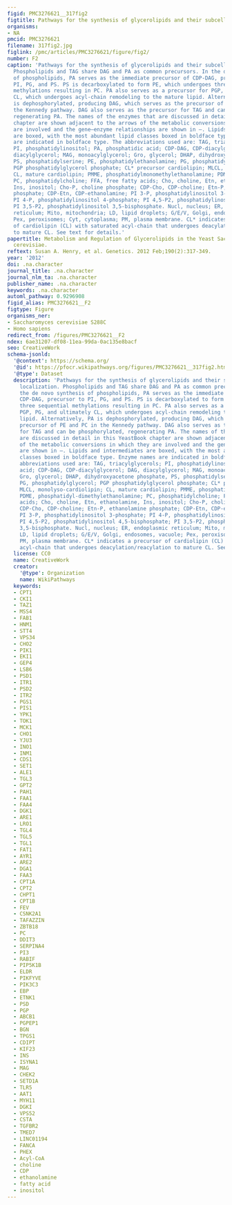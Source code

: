 ```yaml
---
figid: PMC3276621__317fig2
figtitle: Pathways for the synthesis of glycerolipids and their subcellular localization
organisms:
- NA
pmcid: PMC3276621
filename: 317fig2.jpg
figlink: /pmc/articles/PMC3276621/figure/fig2/
number: F2
caption: 'Pathways for the synthesis of glycerolipids and their subcellular localization.
  Phospholipids and TAG share DAG and PA as common precursors. In the de novo synthesis
  of phospholipids, PA serves as the immediate precursor of CDP-DAG, precursor to
  PI, PG, and PS. PS is decarboxylated to form PE, which undergoes three sequential
  methylations resulting in PC. PA also serves as a precursor for PGP, PG, and ultimately
  CL, which undergoes acyl-chain remodeling to the mature lipid. Alternatively, PA
  is dephosphorylated, producing DAG, which serves as the precursor of PE and PC in
  the Kennedy pathway. DAG also serves as the precursor for TAG and can be phosphorylated,
  regenerating PA. The names of the enzymes that are discussed in detail in this YeastBook
  chapter are shown adjacent to the arrows of the metabolic conversions in which they
  are involved and the gene–enzyme relationships are shown in –. Lipids and intermediates
  are boxed, with the most abundant lipid classes boxed in boldface type. Enzyme names
  are indicated in boldface type. The abbreviations used are: TAG, triacylglycerols;
  PI, phosphatidylinositol; PA, phosphatidic acid; CDP-DAG, CDP-diacylglycerol; DAG,
  diacylglycerol; MAG, monoacylglycerol; Gro, glycerol; DHAP, dihydroxyacetone phosphate,
  PS, phosphatidylserine; PE, phosphatidylethanolamine; PG, phosphatidylglycerol;
  PGP phosphatidylglycerol phosphate; CL* precursor cardiolipin; MLCL, monolyso-cardiolipin;
  CL, mature cardiolipin; PMME, phosphatidylmonomethylethanolamine; PDME, phosphatidyl-dimethylethanolamine;
  PC, phosphatidylcholine; FFA, free fatty acids; Cho, choline, Etn, ethanolamine,
  Ins, inositol; Cho-P, choline phosphate; CDP-Cho, CDP-choline; Etn-P, ethanolamine
  phosphate; CDP-Etn, CDP-ethanolamine; PI 3-P, phosphatidylinositol 3-phosphate;
  PI 4-P, phosphatidylinositol 4-phosphate; PI 4,5-P2, phosphatidylinositol 4,5-bisphosphate;
  PI 3,5-P2, phosphatidylinositol 3,5-bisphosphate. Nucl, nucleus; ER, endoplasmic
  reticulum; Mito, mitochondria; LD, lipid droplets; G/E/V, Golgi, endosomes, vacuole;
  Pex, peroxisomes; Cyt, cytoplasma; PM, plasma membrane. CL* indicates a precursor
  of cardiolipin (CL) with saturated acyl-chain that undergoes deacylation/reacylation
  to mature CL. See text for details.'
papertitle: Metabolism and Regulation of Glycerolipids in the Yeast Saccharomyces
  cerevisiae.
reftext: Susan A. Henry, et al. Genetics. 2012 Feb;190(2):317-349.
year: '2012'
doi: .na.character
journal_title: .na.character
journal_nlm_ta: .na.character
publisher_name: .na.character
keywords: .na.character
automl_pathway: 0.9296908
figid_alias: PMC3276621__F2
figtype: Figure
organisms_ner:
- Saccharomyces cerevisiae S288C
- Homo sapiens
redirect_from: /figures/PMC3276621__F2
ndex: 6ae31207-df08-11ea-99da-0ac135e8bacf
seo: CreativeWork
schema-jsonld:
  '@context': https://schema.org/
  '@id': https://pfocr.wikipathways.org/figures/PMC3276621__317fig2.html
  '@type': Dataset
  description: 'Pathways for the synthesis of glycerolipids and their subcellular
    localization. Phospholipids and TAG share DAG and PA as common precursors. In
    the de novo synthesis of phospholipids, PA serves as the immediate precursor of
    CDP-DAG, precursor to PI, PG, and PS. PS is decarboxylated to form PE, which undergoes
    three sequential methylations resulting in PC. PA also serves as a precursor for
    PGP, PG, and ultimately CL, which undergoes acyl-chain remodeling to the mature
    lipid. Alternatively, PA is dephosphorylated, producing DAG, which serves as the
    precursor of PE and PC in the Kennedy pathway. DAG also serves as the precursor
    for TAG and can be phosphorylated, regenerating PA. The names of the enzymes that
    are discussed in detail in this YeastBook chapter are shown adjacent to the arrows
    of the metabolic conversions in which they are involved and the gene–enzyme relationships
    are shown in –. Lipids and intermediates are boxed, with the most abundant lipid
    classes boxed in boldface type. Enzyme names are indicated in boldface type. The
    abbreviations used are: TAG, triacylglycerols; PI, phosphatidylinositol; PA, phosphatidic
    acid; CDP-DAG, CDP-diacylglycerol; DAG, diacylglycerol; MAG, monoacylglycerol;
    Gro, glycerol; DHAP, dihydroxyacetone phosphate, PS, phosphatidylserine; PE, phosphatidylethanolamine;
    PG, phosphatidylglycerol; PGP phosphatidylglycerol phosphate; CL* precursor cardiolipin;
    MLCL, monolyso-cardiolipin; CL, mature cardiolipin; PMME, phosphatidylmonomethylethanolamine;
    PDME, phosphatidyl-dimethylethanolamine; PC, phosphatidylcholine; FFA, free fatty
    acids; Cho, choline, Etn, ethanolamine, Ins, inositol; Cho-P, choline phosphate;
    CDP-Cho, CDP-choline; Etn-P, ethanolamine phosphate; CDP-Etn, CDP-ethanolamine;
    PI 3-P, phosphatidylinositol 3-phosphate; PI 4-P, phosphatidylinositol 4-phosphate;
    PI 4,5-P2, phosphatidylinositol 4,5-bisphosphate; PI 3,5-P2, phosphatidylinositol
    3,5-bisphosphate. Nucl, nucleus; ER, endoplasmic reticulum; Mito, mitochondria;
    LD, lipid droplets; G/E/V, Golgi, endosomes, vacuole; Pex, peroxisomes; Cyt, cytoplasma;
    PM, plasma membrane. CL* indicates a precursor of cardiolipin (CL) with saturated
    acyl-chain that undergoes deacylation/reacylation to mature CL. See text for details.'
  license: CC0
  name: CreativeWork
  creator:
    '@type': Organization
    name: WikiPathways
  keywords:
  - CPT1
  - CKI1
  - TAZ1
  - MSS4
  - FAB1
  - HNM1
  - STT4
  - VPS34
  - CHO2
  - PIK1
  - EKI1
  - GEP4
  - LSB6
  - PSD1
  - ITR1
  - PSD2
  - ITR2
  - PGS1
  - PIS1
  - YPK1
  - TOK1
  - MCK1
  - CHO1
  - YJU3
  - INO1
  - INM1
  - CDS1
  - SET1
  - ALE1
  - TGL3
  - GPT2
  - PAH1
  - FAA1
  - FAA4
  - DGK1
  - ARE1
  - LRO1
  - TGL4
  - TGL5
  - TGL1
  - FAT1
  - AYR1
  - ARE2
  - DGA1
  - FAA3
  - CPT1A
  - CPT2
  - CHPT1
  - CPT1B
  - FEV
  - CSNK2A1
  - TAFAZZIN
  - ZBTB18
  - PC
  - DDIT3
  - SERPINA4
  - PI3
  - RABIF
  - PIP5K1B
  - ELDR
  - PIKFYVE
  - PIK3C3
  - EBP
  - ETNK1
  - PSD
  - PGP
  - ABCB1
  - PGPEP1
  - BGN
  - TPGS1
  - CDIPT
  - KIF23
  - INS
  - ISYNA1
  - MAG
  - CHEK2
  - SETD1A
  - TLR5
  - AAT1
  - MYH11
  - DGKI
  - VPS52
  - CSTA
  - TGFBR2
  - TMED7
  - LINC01194
  - FANCA
  - PHEX
  - Acyl-CoA
  - choline
  - CDP
  - ethanolamine
  - fatty acid
  - inositol
---
```

